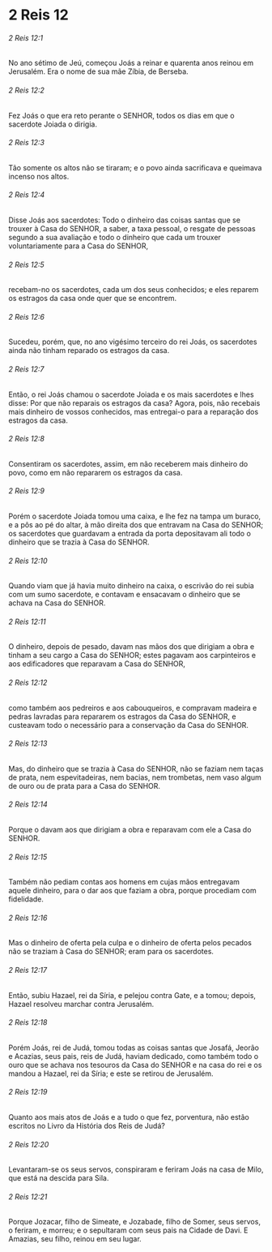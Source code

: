 # 2 Reis 12

###### 2 Reis 12:1

No ano sétimo de Jeú, começou Joás a reinar e quarenta anos reinou em Jerusalém. Era o nome de sua mãe Zíbia, de Berseba.

###### 2 Reis 12:2

Fez Joás o que era reto perante o SENHOR, todos os dias em que o sacerdote Joiada o dirigia.

###### 2 Reis 12:3

Tão somente os altos não se tiraram; e o povo ainda sacrificava e queimava incenso nos altos.

###### 2 Reis 12:4

Disse Joás aos sacerdotes: Todo o dinheiro das coisas santas que se trouxer à Casa do SENHOR, a saber, a taxa pessoal, o resgate de pessoas segundo a sua avaliação e todo o dinheiro que cada um trouxer voluntariamente para a Casa do SENHOR,

###### 2 Reis 12:5

recebam-no os sacerdotes, cada um dos seus conhecidos; e eles reparem os estragos da casa onde quer que se encontrem.

###### 2 Reis 12:6

Sucedeu, porém, que, no ano vigésimo terceiro do rei Joás, os sacerdotes ainda não tinham reparado os estragos da casa.

###### 2 Reis 12:7

Então, o rei Joás chamou o sacerdote Joiada e os mais sacerdotes e lhes disse: Por que não reparais os estragos da casa? Agora, pois, não recebais mais dinheiro de vossos conhecidos, mas entregai-o para a reparação dos estragos da casa.

###### 2 Reis 12:8

Consentiram os sacerdotes, assim, em não receberem mais dinheiro do povo, como em não repararem os estragos da casa.

###### 2 Reis 12:9

Porém o sacerdote Joiada tomou uma caixa, e lhe fez na tampa um buraco, e a pôs ao pé do altar, à mão direita dos que entravam na Casa do SENHOR; os sacerdotes que guardavam a entrada da porta depositavam ali todo o dinheiro que se trazia à Casa do SENHOR.

###### 2 Reis 12:10

Quando viam que já havia muito dinheiro na caixa, o escrivão do rei subia com um sumo sacerdote, e contavam e ensacavam o dinheiro que se achava na Casa do SENHOR.

###### 2 Reis 12:11

O dinheiro, depois de pesado, davam nas mãos dos que dirigiam a obra e tinham a seu cargo a Casa do SENHOR; estes pagavam aos carpinteiros e aos edificadores que reparavam a Casa do SENHOR,

###### 2 Reis 12:12

como também aos pedreiros e aos cabouqueiros, e compravam madeira e pedras lavradas para repararem os estragos da Casa do SENHOR, e custeavam todo o necessário para a conservação da Casa do SENHOR.

###### 2 Reis 12:13

Mas, do dinheiro que se trazia à Casa do SENHOR, não se faziam nem taças de prata, nem espevitadeiras, nem bacias, nem trombetas, nem vaso algum de ouro ou de prata para a Casa do SENHOR.

###### 2 Reis 12:14

Porque o davam aos que dirigiam a obra e reparavam com ele a Casa do SENHOR.

###### 2 Reis 12:15

Também não pediam contas aos homens em cujas mãos entregavam aquele dinheiro, para o dar aos que faziam a obra, porque procediam com fidelidade.

###### 2 Reis 12:16

Mas o dinheiro de oferta pela culpa e o dinheiro de oferta pelos pecados não se traziam à Casa do SENHOR; eram para os sacerdotes.

###### 2 Reis 12:17

Então, subiu Hazael, rei da Síria, e pelejou contra Gate, e a tomou; depois, Hazael resolveu marchar contra Jerusalém.

###### 2 Reis 12:18

Porém Joás, rei de Judá, tomou todas as coisas santas que Josafá, Jeorão e Acazias, seus pais, reis de Judá, haviam dedicado, como também todo o ouro que se achava nos tesouros da Casa do SENHOR e na casa do rei e os mandou a Hazael, rei da Síria; e este se retirou de Jerusalém.

###### 2 Reis 12:19

Quanto aos mais atos de Joás e a tudo o que fez, porventura, não estão escritos no Livro da História dos Reis de Judá?

###### 2 Reis 12:20

Levantaram-se os seus servos, conspiraram e feriram Joás na casa de Milo, que está na descida para Sila.

###### 2 Reis 12:21

Porque Jozacar, filho de Simeate, e Jozabade, filho de Somer, seus servos, o feriram, e morreu; e o sepultaram com seus pais na Cidade de Davi. E Amazias, seu filho, reinou em seu lugar.

